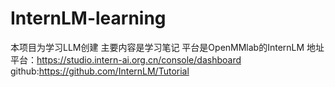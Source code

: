 # InternLM-learning
本项目为学习LLM创建  主要内容是学习笔记  平台是OpenMMlab的InternLM  地址 平台：https://studio.intern-ai.org.cn/console/dashboard github:https://github.com/InternLM/Tutorial
